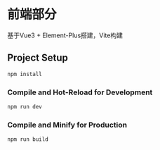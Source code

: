 # 前端部分

基于Vue3 + Element-Plus搭建，Vite构建

## Project Setup

```sh
npm install
```

### Compile and Hot-Reload for Development

```sh
npm run dev
```

### Compile and Minify for Production

```sh
npm run build
```
